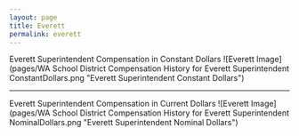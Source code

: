 ```yaml
---
layout: page
title: Everett
permalink: everett
---
```



Everett Superintendent Compensation in Constant Dollars
![Everett Image](pages/WA School District Compensation History for Everett Superintendent ConstantDollars.png "Everett Superintendent Constant Dollars")
___

Everett Superintendent Compensation in Current Dollars
![Everett Image](pages/WA School District Compensation History for Everett Superintendent NominalDollars.png "Everett Superintendent Nominal Dollars")